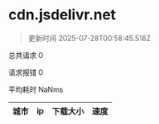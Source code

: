 
  # cdn.jsdelivr.net

  > 更新时间 2025-07-28T00:58:45.518Z
  
  总共请求 0

  请求报错 0

  平均耗时 NaNms

|城市|ip|下载大小|速度|
|-----|----------|---|---|

  